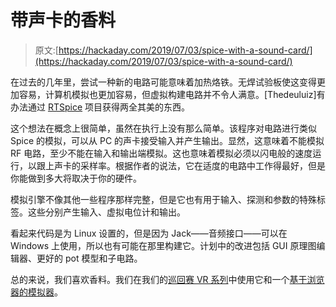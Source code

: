 # 带声卡的香料

> 原文:[https://hackaday.com/2019/07/03/spice-with-a-sound-card/](https://hackaday.com/2019/07/03/spice-with-a-sound-card/)

在过去的几年里，尝试一种新的电路可能意味着加热烙铁。无焊试验板使这变得更加容易，计算机模拟也更加容易，但虚拟构建电路并不令人满意。[Thedeuluiz]有办法通过 [RTSpice](https://github.com/thadeuluiz/RTspice) 项目获得两全其美的东西。

这个想法在概念上很简单，虽然在执行上没有那么简单。该程序对电路进行类似 Spice 的模拟，可以从 PC 的声卡接受输入并产生输出。显然，这意味着不能模拟 RF 电路，至少不能在输入和输出端模拟。这也意味着模拟必须以闪电般的速度运行，以跟上声卡的采样率。根据作者的说法，它在适度的电路中工作得最好，但是你能做到多大将取决于你的硬件。

模拟引擎不像其他一些程序那样完整，但是它也有用于输入、探测和参数的特殊标签。这些分别产生输入、虚拟电位计和输出。

看起来代码是为 Linux 设置的，但是因为 Jack——音频接口——可以在 Windows 上使用，所以也有可能在那里构建它。计划中的改进包括 GUI 原理图编辑器、更好的 pot 模型和子电路。

总的来说，我们喜欢香料。我们在我们的[巡回赛 VR 系列](https://hackaday.com/2018/04/06/circuit-vr-the-dickson-charge-pump/)中使用它和一个[基于浏览器的模拟器](https://hackaday.com/2015/07/20/a-breadboard-in-a-browser/)。